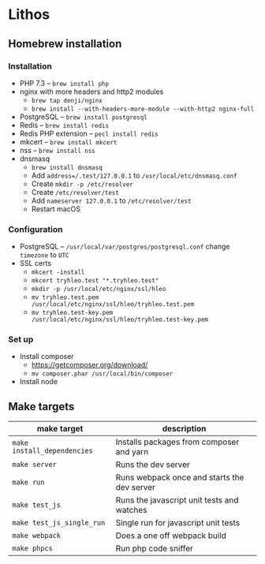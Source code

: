 # Lithos

## Homebrew installation

### Installation

- PHP 7.3 – `brew install php`
- nginx with more headers and http2 modules
    - `brew tap denji/nginx`
    - `brew install --with-headers-more-module --with-http2 nginx-full`
- PostgreSQL – `brew install postgresql`
- Redis – `brew install redis`
- Redis PHP extension – `pecl install redis`
- mkcert – `brew install mkcert`
- nss – `brew install nss`
- dnsmasq
    - `brew install dnsmasq`
    - Add `address=/.test/127.0.0.1` to `/usr/local/etc/dnsmasq.conf`
    - Create `mkdir -p /etc/resolver`
    - Create `/etc/resolver/test`
    - Add `nameserver 127.0.0.1` to `/etc/resolver/test`
    - Restart macOS

### Configuration

- PostgreSQL – `/usr/local/var/postgres/postgresql.conf` change `timezone` to `UTC`
- SSL certs
    - `mkcert -install`
    - `mkcert tryhleo.test "*.tryhleo.test"`
    - `mkdir -p /usr/local/etc/nginx/ssl/hleo`
    - `mv tryhleo.test.pem /usr/local/etc/nginx/ssl/hleo/tryhleo.test.pem`
    - `mv tryhleo.test-key.pem /usr/local/etc/nginx/ssl/hleo/tryhleo.test-key.pem`

### Set up

- Install composer
    - https://getcomposer.org/download/
    - `mv composer.phar /usr/local/bin/composer`
- Install node

## Make targets

| make target               | description                                 |
|---------------------------|---------------------------------------------|
| `make install_dependencies` | Installs packages from composer and yarn    |
| `make server`               | Runs the dev server                         |
| `make run`                  | Runs webpack once and starts the dev server |
| `make test_js`              | Runs the javascript unit tests and watches  |
| `make test_js_single_run`   | Single run for javascript unit tests        |
| `make webpack`              | Does a one off webpack build                |
| `make phpcs`                | Run php code sniffer                        |

